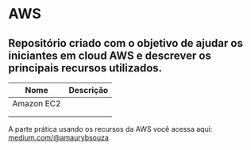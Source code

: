 # AWS
## Repositório criado com o objetivo de ajudar os iniciantes em cloud AWS e descrever os principais recursos utilizados.

Nome       |  Descrição
-----------|-----------
Amazon EC2 |
           |
           |




A parte prática usando os recursos da AWS você acessa aqui: [medium.com/@amaurybsouza](https://medium.com/@amaurybsouza)

